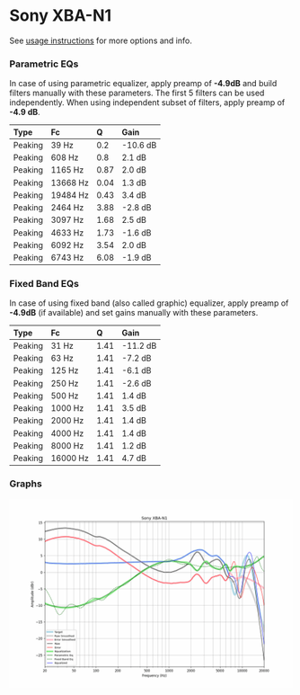 # Sony XBA-N1
See [usage instructions](https://github.com/jaakkopasanen/AutoEq#usage) for more options and info.

### Parametric EQs
In case of using parametric equalizer, apply preamp of **-4.9dB** and build filters manually
with these parameters. The first 5 filters can be used independently.
When using independent subset of filters, apply preamp of **-4.9 dB**.

| Type    | Fc       |    Q | Gain     |
|:--------|:---------|:-----|:---------|
| Peaking | 39 Hz    | 0.2  | -10.6 dB |
| Peaking | 608 Hz   | 0.8  | 2.1 dB   |
| Peaking | 1165 Hz  | 0.87 | 2.0 dB   |
| Peaking | 13668 Hz | 0.04 | 1.3 dB   |
| Peaking | 19484 Hz | 0.43 | 3.4 dB   |
| Peaking | 2464 Hz  | 3.88 | -2.8 dB  |
| Peaking | 3097 Hz  | 1.68 | 2.5 dB   |
| Peaking | 4633 Hz  | 1.73 | -1.6 dB  |
| Peaking | 6092 Hz  | 3.54 | 2.0 dB   |
| Peaking | 6743 Hz  | 6.08 | -1.9 dB  |

### Fixed Band EQs
In case of using fixed band (also called graphic) equalizer, apply preamp of **-4.9dB**
(if available) and set gains manually with these parameters.

| Type    | Fc       |    Q | Gain     |
|:--------|:---------|:-----|:---------|
| Peaking | 31 Hz    | 1.41 | -11.2 dB |
| Peaking | 63 Hz    | 1.41 | -7.2 dB  |
| Peaking | 125 Hz   | 1.41 | -6.1 dB  |
| Peaking | 250 Hz   | 1.41 | -2.6 dB  |
| Peaking | 500 Hz   | 1.41 | 1.4 dB   |
| Peaking | 1000 Hz  | 1.41 | 3.5 dB   |
| Peaking | 2000 Hz  | 1.41 | 1.4 dB   |
| Peaking | 4000 Hz  | 1.41 | 1.4 dB   |
| Peaking | 8000 Hz  | 1.41 | 1.2 dB   |
| Peaking | 16000 Hz | 1.41 | 4.7 dB   |

### Graphs
![](./Sony%20XBA-N1.png)